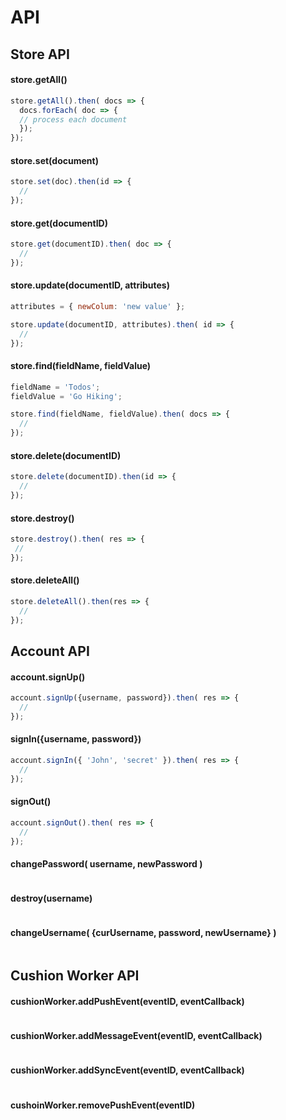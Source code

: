 # API 

## Store API

#### store.getAll()

```js
store.getAll().then( docs => {
  docs.forEach( doc => {
  // process each document
  });
});

```
#### store.set(document)
```js
store.set(doc).then(id => {
  // 
});
```
#### store.get(documentID)
```js
store.get(documentID).then( doc => {
  // 
});
```

#### store.update(documentID, attributes)
```js
attributes = { newColum: 'new value' };

store.update(documentID, attributes).then( id => {
  // 
});

```

#### store.find(fieldName, fieldValue)

```js
fieldName = 'Todos';
fieldValue = 'Go Hiking';

store.find(fieldName, fieldValue).then( docs => {
  // 
});

```

#### store.delete(documentID)
```js
store.delete(documentID).then(id => {
  //
});

```

#### store.destroy()
```js
store.destroy().then( res => {
 // 
});

```

#### store.deleteAll()
```js
store.deleteAll().then(res => {
  // 
});

```


## Account API

#### account.signUp()
```js
account.signUp({username, password}).then( res => {
  //
});
```
#### signIn({username, password})
```js
account.signIn({ 'John', 'secret' }).then( res => {
  //
});

```

#### signOut()
```js
account.signOut().then( res => {
  //
});

```

#### changePassword( username, newPassword )
```js

```

#### destroy(username)
```js

```

#### changeUsername( {curUsername, password, newUsername} )
```js

```

## Cushion Worker API

#### cushionWorker.addPushEvent(eventID, eventCallback)
```js

```

#### cushionWorker.addMessageEvent(eventID, eventCallback)
```js

```

#### cushionWorker.addSyncEvent(eventID, eventCallback)
```js

```

#### cushoinWorker.removePushEvent(eventID)
```js

```
